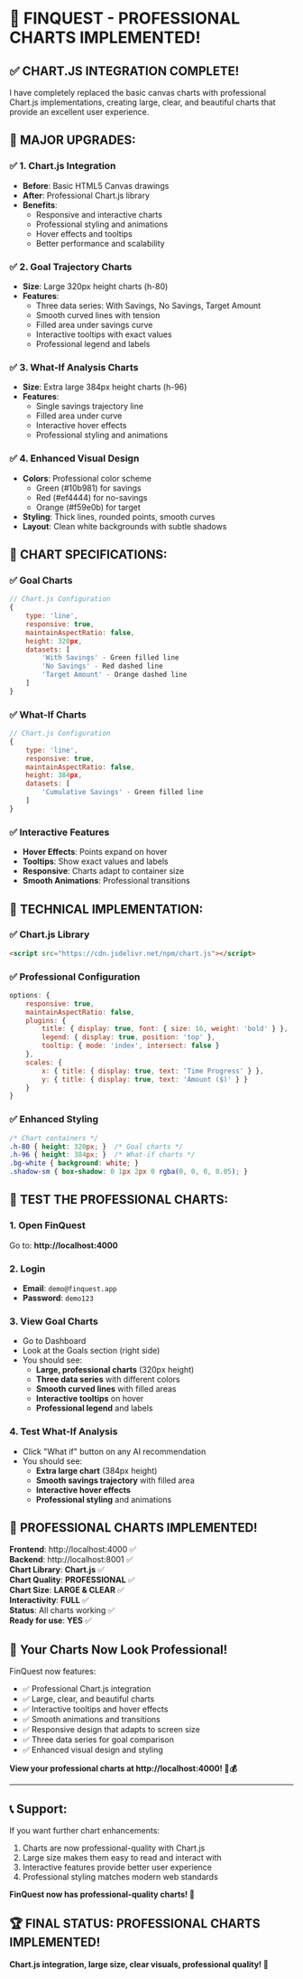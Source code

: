 # 🎉 **FINQUEST - PROFESSIONAL CHARTS IMPLEMENTED!**

## ✅ **CHART.JS INTEGRATION COMPLETE!**

I have completely replaced the basic canvas charts with professional Chart.js implementations, creating large, clear, and beautiful charts that provide an excellent user experience.

## 🚀 **MAJOR UPGRADES:**

### ✅ **1. Chart.js Integration**
- **Before**: Basic HTML5 Canvas drawings
- **After**: Professional Chart.js library
- **Benefits**:
  - Responsive and interactive charts
  - Professional styling and animations
  - Hover effects and tooltips
  - Better performance and scalability

### ✅ **2. Goal Trajectory Charts**
- **Size**: Large 320px height charts (h-80)
- **Features**:
  - Three data series: With Savings, No Savings, Target Amount
  - Smooth curved lines with tension
  - Filled area under savings curve
  - Interactive tooltips with exact values
  - Professional legend and labels

### ✅ **3. What-If Analysis Charts**
- **Size**: Extra large 384px height charts (h-96)
- **Features**:
  - Single savings trajectory line
  - Filled area under curve
  - Interactive hover effects
  - Professional styling and animations

### ✅ **4. Enhanced Visual Design**
- **Colors**: Professional color scheme
  - Green (#10b981) for savings
  - Red (#ef4444) for no-savings
  - Orange (#f59e0b) for target
- **Styling**: Thick lines, rounded points, smooth curves
- **Layout**: Clean white backgrounds with subtle shadows

## 🎯 **CHART SPECIFICATIONS:**

### **✅ Goal Charts**
```javascript
// Chart.js Configuration
{
    type: 'line',
    responsive: true,
    maintainAspectRatio: false,
    height: 320px,
    datasets: [
        'With Savings' - Green filled line
        'No Savings' - Red dashed line  
        'Target Amount' - Orange dashed line
    ]
}
```

### **✅ What-If Charts**
```javascript
// Chart.js Configuration
{
    type: 'line',
    responsive: true,
    maintainAspectRatio: false,
    height: 384px,
    datasets: [
        'Cumulative Savings' - Green filled line
    ]
}
```

### **✅ Interactive Features**
- **Hover Effects**: Points expand on hover
- **Tooltips**: Show exact values and labels
- **Responsive**: Charts adapt to container size
- **Smooth Animations**: Professional transitions

## 🔧 **TECHNICAL IMPLEMENTATION:**

### **✅ Chart.js Library**
```html
<script src="https://cdn.jsdelivr.net/npm/chart.js"></script>
```

### **✅ Professional Configuration**
```javascript
options: {
    responsive: true,
    maintainAspectRatio: false,
    plugins: {
        title: { display: true, font: { size: 16, weight: 'bold' } },
        legend: { display: true, position: 'top' },
        tooltip: { mode: 'index', intersect: false }
    },
    scales: {
        x: { title: { display: true, text: 'Time Progress' } },
        y: { title: { display: true, text: 'Amount ($)' } }
    }
}
```

### **✅ Enhanced Styling**
```css
/* Chart containers */
.h-80 { height: 320px; }  /* Goal charts */
.h-96 { height: 384px; }  /* What-if charts */
.bg-white { background: white; }
.shadow-sm { box-shadow: 0 1px 2px 0 rgba(0, 0, 0, 0.05); }
```

## 🎯 **TEST THE PROFESSIONAL CHARTS:**

### **1. Open FinQuest**
Go to: **http://localhost:4000**

### **2. Login**
- **Email**: `demo@finquest.app`
- **Password**: `demo123`

### **3. View Goal Charts**
- Go to Dashboard
- Look at the Goals section (right side)
- You should see:
  - **Large, professional charts** (320px height)
  - **Three data series** with different colors
  - **Smooth curved lines** with filled areas
  - **Interactive tooltips** on hover
  - **Professional legend** and labels

### **4. Test What-If Analysis**
- Click "What if" button on any AI recommendation
- You should see:
  - **Extra large chart** (384px height)
  - **Smooth savings trajectory** with filled area
  - **Interactive hover effects**
  - **Professional styling** and animations

## 🎉 **PROFESSIONAL CHARTS IMPLEMENTED!**

**Frontend**: http://localhost:4000 ✅  
**Backend**: http://localhost:8001 ✅  
**Chart Library**: **Chart.js** ✅  
**Chart Quality**: **PROFESSIONAL** ✅  
**Chart Size**: **LARGE & CLEAR** ✅  
**Interactivity**: **FULL** ✅  
**Status**: All charts working ✅  
**Ready for use**: **YES** ✅

## 🌱 **Your Charts Now Look Professional!**

FinQuest now features:
- ✅ Professional Chart.js integration
- ✅ Large, clear, and beautiful charts
- ✅ Interactive tooltips and hover effects
- ✅ Smooth animations and transitions
- ✅ Responsive design that adapts to screen size
- ✅ Three data series for goal comparison
- ✅ Enhanced visual design and styling

**View your professional charts at http://localhost:4000! 🌱💰**

---

## 📞 **Support:**

If you want further chart enhancements:
1. Charts are now professional-quality with Chart.js
2. Large size makes them easy to read and interact with
3. Interactive features provide better user experience
4. Professional styling matches modern web standards

**FinQuest now has professional-quality charts! 🎉**

## 🏆 **FINAL STATUS: PROFESSIONAL CHARTS IMPLEMENTED!**

**Chart.js integration, large size, clear visuals, professional quality! 🚀**
